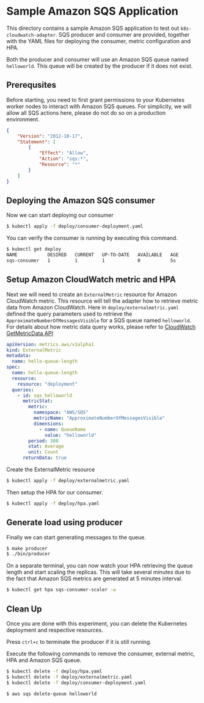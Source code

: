 # Sample Amazon SQS Application

This directory contains a sample Amazon SQS application to test out `k8s-cloudwatch-adapter`. SQS
producer and consumer are provided, together with the YAML files for deploying the consumer, metric
configuration and HPA.

Both the producer and consumer will use an Amazon SQS queue named `helloworld`. This queue will be
created by the producer if it does not exist.

## Prerequsites

Before starting, you need to first grant permissions to your Kubernetes worker nodes to interact
with Amazon SQS queues. For simplicity, we will allow all SQS actions here, please do not do so on a
production environment.

```json
{
    "Version": "2012-10-17",
    "Statement": [
        {
            "Effect": "Allow",
            "Action": "sqs:*",
            "Resource": "*"
        }
    ]
}
```

## Deploying the Amazon SQS consumer

Now we can start deploying our consumer
```bash
$ kubectl apply -f deploy/consumer-deployment.yaml
```

You can verify the consumer is running by executing this command.
```bash
$ kubectl get deploy
NAME           DESIRED   CURRENT   UP-TO-DATE   AVAILABLE   AGE
sqs-consumer   1         1         1            0           5s
```

## Setup Amazon CloudWatch metric and HPA

Next we will need to create an `ExternalMetric` resource for Amazon CloudWatch metric. This resource
will tell the adapter how to retrieve metric data from Amazon CloudWatch. Here in
`deploy/externalmetric.yaml` defined the query parameters used to retrieve the
`ApproximateNumberOfMessagesVisible` for a SQS queue named `helloworld`. For details about how
metric data query works, please refer to [CloudWatch GetMetricData
API](https://docs.aws.amazon.com/AmazonCloudWatch/latest/APIReference/API_GetMetricData.html)

```yaml
apiVersion: metrics.aws/v1alpha1
kind: ExternalMetric
metadata:
  name: hello-queue-length
spec:
  name: hello-queue-length
  resource:
    resource: "deployment"
  queries:
    - id: sqs_helloworld
      metricStat:
        metric:
          namespace: "AWS/SQS"
          metricName: "ApproximateNumberOfMessagesVisible"
          dimensions:
            - name: QueueName
              value: "helloworld"
        period: 300
        stat: Average
        unit: Count
      returnData: true
```

Create the ExternalMetric resource
```bash
$ kubectl apply -f deploy/externalmetric.yaml
```

Then setup the HPA for our consumer.
```bash
$ kubectl apply -f deploy/hpa.yaml
```

## Generate load using producer

Finally we can start generating messages to the queue.

```bash
$ make producer
$ ./bin/producer
```

On a separate terminal, you can now watch your HPA retrieving the queue length and start scaling the
replicas. This will take several minutes due to the fact that Amazon SQS metrics are generated at 5
minutes interval.

```bash
$ kubectl get hpa sqs-consumer-scaler -w
```

## Clean Up

Once you are done with this experiment, you can delete the Kubernetes deployment and respective
resources.

Press `ctrl+c` to terminate the producer if it is still running.

Execute the following commands to remove the consumer, external metric, HPA and Amazon SQS queue.
```bash
$ kubectl delete -f deploy/hpa.yaml
$ kubectl delete -f deploy/externalmetric.yaml
$ kubectl delete -f deploy/consumer-deployment.yaml

$ aws sqs delete-queue helloworld
```


